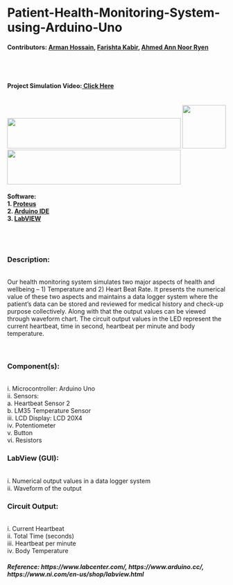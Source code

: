 # Patient-Health-Monitoring-System-using-Arduino-Uno
<h4>Contributors: <a href="https://github.com/AlphaDog707">Arman Hossain</a>, <a href="https://github.com/farishta4898">Farishta Kabir</a>, <a href="https://github.com/Noor131">Ahmed Ann Noor Ryen</a></h4>
<br><br>
<h4>Project Simulation Video:<a href="https://www.youtube.com/watch?v=m9NCCnaj1fs"> Click Here</a></h4>
<br>
<img src="https://edasim.com/wp-content/uploads/2020/06/edasim-integrating-ideas-logo-proteus.png" width="400" height="70">
<img src="https://upload.wikimedia.org/wikipedia/commons/thumb/8/87/Arduino_Logo.svg/720px-Arduino_Logo.svg.png" swidth="100" height="100">
<img src="https://www.pngkey.com/png/full/802-8022387_ni-labview-2017-logo.png" width="400" height="80">
<h4>Software: <br>
  1. <a href="https://www.labcenter.com/"> Proteus</a> <br>
  2. <a href="https://www.arduino.cc/"> Arduino IDE</a><br>
  3. <a href="https://www.ni.com/en-us/shop/labview.html"> LabVIEW</a></h4>
  <br><br>
<h3>Description:</h3><br> Our health monitoring system simulates two major aspects of health and
wellbeing – 1) Temperature and 2) Heart Beat Rate. It presents the numerical value of these
two aspects and maintains a data logger system where the patient’s data can be stored and
reviewed for medical history and check-up purpose collectively. Along with that the output
values can be viewed through waveform chart. The circuit output values in the LED represent
the current heartbeat, time in second, heartbeat per minute and body temperature.<br><br><br>

<h3>Component(s):</h3><br>
i. Microcontroller: Arduino Uno <br>
ii. Sensors: <br>a. Heartbeat Sensor 2 <br>
b. LM35 Temperature Sensor <br>
iii. LCD Display: LCD 20X4 <br>
iv. Potentiometer <br>
v. Button <br>
vi. Resistors <br>

<h3>LabView (GUI):</h3><br>
i. Numerical output values in a data logger system <br>
ii. Waveform of the output <br>

<h3>Circuit Output:</h3><br>
i. Current Heartbeat <br>
ii. Total Time (seconds) <br>
iii. Heartbeat per minute <br>
iv. Body Temperature <br>

<h5>Reference: https://www.labcenter.com/, https://www.arduino.cc/, https://www.ni.com/en-us/shop/labview.html </h5>
